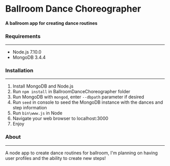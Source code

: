 # Ballroom Dance Choreographer

#### A ballroom app for creating dance routines

### Requirements
---
* Node.js 7.10.0
* MongoDB 3.4.4

### Installation
---
1. Install MongoDB and Node.js
2. Run `npm install` in BallroomDanceChoreographer folder
3. Run MongoDB with `mongod`, enter `--dbpath` parameter if desired
4. Run `seed` in console to seed the MongoDB instance with the dances
and step information
5. Run `bin\www.js` in Node
6. Navigate your web browser to localhost:3000
7. Enjoy

### About
---
A node app to create dance routines for ballroom, I'm planning on having
user profiles and the ability to create new steps!
